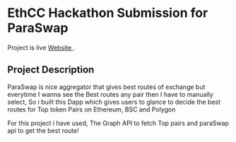 #  EthCC Hackathon Submission for ParaSwap
Project is live [Website ](https://para-swap.vercel.app/).

## Project Description

ParaSwap is nice aggregator that gives best routes of exchange but everytime I wanna see the Best routes any pair then I have to manually select, So i built this Dapp which gives users to glance to decide the best routes for Top token Pairs on Ethereum, BSC and Polygon 

For this project i have used, The Graph API to fetch Top pairs and paraSwap api to get the best route!

